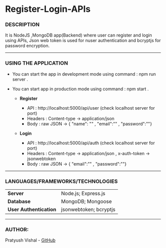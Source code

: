# Register-Login-APIs

### DESCRIPTION
It is NodeJS ,MongoDB app(Backend) where user can register and login using APIs, Json web token is used for nuser authentication and bcryptjs for password encryption.

---

### USING THE APPLICATION

* You can start the app in development mode using command : npm run server .

* You can start app in production mode using command : npm start .

    * **Register**
        - API : http://localhost:5000/api/user (check localhost server for port)
        - Headers : Content-type -> application/json
        - Body : raw JSON -> { "name": "" , "email":"" , "password":""}

    * **Login**
        - API : http://localhost:5000/api/auth (check localhost server for port)
        - Headers : Content-type -> application/json , x-auth-token -> jsonwebtoken
        - Body : raw JSON -> { "email":"" , "password":""}


---

### LANGUAGES/FRAMEWORKS/TECHNOLOGIES
| | |
| ------ | ------ |
| **Server** | Node.js; Express.js |
| **Database** | MongoDB; Mongoose |
| **User Authentication** | jsonwebtoken; bcryptjs |

---

### AUTHOR:
Pratyush Vishal - [GitHub](https://github.com/prats7)
